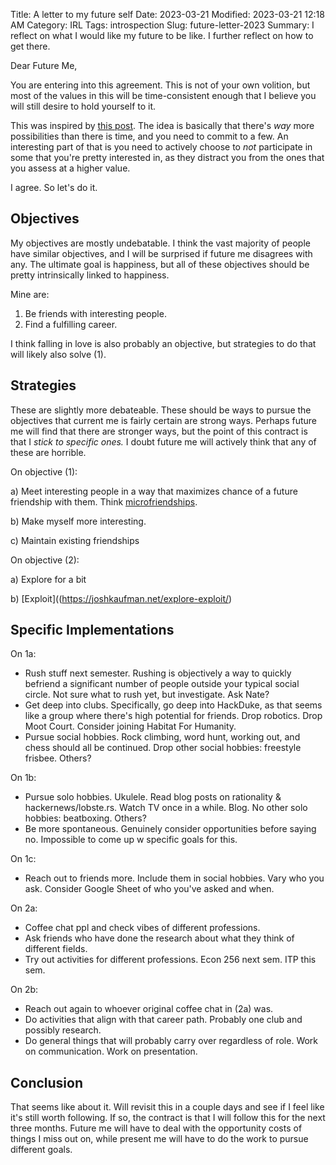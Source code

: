 Title: A letter to my future self
Date: 2023-03-21
Modified: 2023-03-21 12:18 AM
Category: IRL
Tags: introspection
Slug: future-letter-2023
Summary: I reflect on what I would like my future to be like. I further reflect on how to get there.

Dear Future Me,

You are entering into this agreement. This is not of your own volition, but most of the values in this will be time-consistent enough that I believe you will still desire to hold yourself to it.

This was inspired by [this post](https://goodreason.substack.com/p/an-infinity-of-choices). The idea is basically that there's _way_ more possibilities than there is time, and you need to commit to a few. An interesting part of that is you need to actively choose to _not_ participate in some that you're pretty interested in, as they distract you from the ones that you assess at a higher value.

I agree. So let's do it.

## Objectives

My objectives are mostly undebatable. I think the vast majority of people have similar objectives, and I will be surprised if future me disagrees with any. The ultimate goal is happiness, but all of these objectives should be pretty intrinsically linked to happiness.

Mine are:

1. Be friends with interesting people.
2. Find a fulfilling career.

I think falling in love is also probably an objective, but strategies to do that will likely also solve (1).

## Strategies

These are slightly more debateable. These should be ways to pursue the objectives that current me is fairly certain are strong ways. Perhaps future me will find that there are stronger ways, but the point of this contract is that I _stick to specific ones._ I doubt future me will actively think that any of these are horrible.

On objective (1):

a) Meet interesting people in a way that maximizes chance of a future friendship with them. Think [microfriendships](https://colah.github.io/personal/micromarriages/).

b) Make myself more interesting.

c) Maintain existing friendships

On objective (2):

a) Explore for a bit

b) [Exploit]((https://joshkaufman.net/explore-exploit/)

## Specific Implementations

On 1a:

-   Rush stuff next semester. Rushing is objectively a way to quickly befriend a significant number of people outside your typical social circle. Not sure what to rush yet, but investigate. Ask Nate?
-   Get deep into clubs. Specifically, go deep into HackDuke, as that seems like a group where there's high potential for friends. Drop robotics. Drop Moot Court. Consider joining Habitat For Humanity.
-   Pursue social hobbies. Rock climbing, word hunt, working out, and chess should all be continued. Drop other social hobbies: freestyle frisbee. Others?

On 1b:

-   Pursue solo hobbies. Ukulele. Read blog posts on rationality & hackernews/lobste.rs. Watch TV once in a while. Blog. No other solo hobbies: beatboxing. Others?
-   Be more spontaneous. Genuinely consider opportunities before saying no. Impossible to come up w specific goals for this.

On 1c:

-   Reach out to friends more. Include them in social hobbies. Vary who you ask. Consider Google Sheet of who you've asked and when.

On 2a:

-   Coffee chat ppl and check vibes of different professions.
-   Ask friends who have done the research about what they think of different fields.
-   Try out activities for different professions. Econ 256 next sem. ITP this sem.

On 2b:

-   Reach out again to whoever original coffee chat in (2a) was.
-   Do activities that align with that career path. Probably one club and possibly research.
-   Do general things that will probably carry over regardless of role. Work on communication. Work on presentation.

## Conclusion

That seems like about it. Will revisit this in a couple days and see if I feel like it's still worth following. If so, the contract is that I will follow this for the next three months. Future me will have to deal with the opportunity costs of things I miss out on, while present me will have to do the work to pursue different goals.
